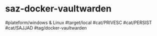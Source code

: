 # saz-docker-vaultwarden

#plateform/windows & Linux
#target/local
#cat/PRIVESC
#cat/PERSIST
#cat/SAJJAD
#tag/docker-vaultwarden


